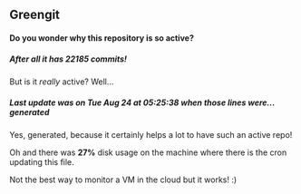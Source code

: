 ## Greengit

#### Do you wonder why this repository is so active?

##### After all it has 22185 commits!

But is it *really* active? Well...

##### Last update was on Tue Aug 24 at 05:25:38 when those lines were... generated

Yes, generated, because it certainly helps a lot to have such an active repo!

Oh and there was **27%** disk usage on the machine
where there is the cron updating this file.

Not the best way to monitor a VM in the cloud but it works! :)
